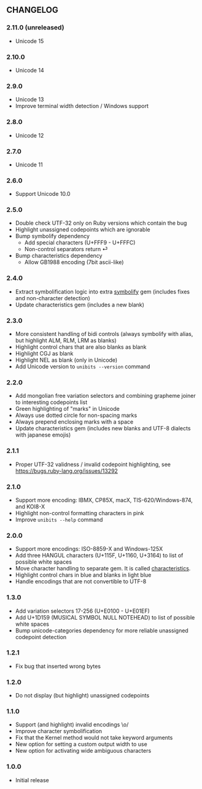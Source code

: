 ## CHANGELOG

### 2.11.0 (unreleased)

* Unicode 15

### 2.10.0

* Unicode 14

### 2.9.0

* Unicode 13
* Improve terminal width detection / Windows support

### 2.8.0

* Unicode 12

### 2.7.0

* Unicode 11

### 2.6.0

* Support Unicode 10.0

### 2.5.0

* Double check UTF-32 only on Ruby versions which contain the bug
* Highlight unassigned codepoints which are ignorable
* Bump symbolify dependency
  * Add special characters (U+FFF9 - U+FFFC)
  * Non-control separators return ⏎
* Bump characteristics dependency
  * Allow GB1988 encoding (7bit ascii-like)

### 2.4.0

* Extract symbolification logic into extra [symbolify](https://github.com/janlelis/symbolify) gem (includes fixes and non-character detection)
* Update characteristics gem (includes a new blank)

### 2.3.0

* More consistent handling of bidi controls (always symbolify with alias, but highlight ALM, RLM, LRM as blanks)
* Highlight control chars that are also blanks as blank
* Highlight CGJ as blank
* Highlight NEL as blank (only in Unicode)
* Add Unicode version to `unibits --version` command

### 2.2.0

* Add mongolian free variation selectors and combining grapheme joiner to interesting codepoints list
* Green highlighting of "marks" in Unicode
* Always use dotted circle for non-spacing marks
* Always prepend enclosing marks with a space
* Update characteristics gem (includes new blanks and UTF-8 dialects with japanese emojis)

### 2.1.1

* Proper UTF-32 validness / invalid codepoint highlighting, see https://bugs.ruby-lang.org/issues/13292

### 2.1.0

* Support more encoding: IBMX, CP85X, macX, TIS-620/Windows-874, and KOI8-X
* Highlight non-control formatting characters in pink
* Improve `unibits --help` command

### 2.0.0

* Support more encodings: ISO-8859-X and Windows-125X
* Add three HANGUL characters (U+115F, U+1160, U+3164) to list of possible white spaces
* Move character handling to separate gem. It is called [characteristics](https://github.com/janlelis/characteristics).
* Highlight control chars in blue and blanks in light blue
* Handle encodings that are not convertible to UTF-8

### 1.3.0

* Add variation selectors 17-256 (U+E0100 - U+E01EF)
* Add U+1D159 (MUSICAL SYMBOL NULL NOTEHEAD) to list of possible white spaces
* Bump unicode-categories dependency for more reliable unassigned codepoint detection

### 1.2.1

* Fix bug that inserted wrong bytes

### 1.2.0

* Do not display (but highlight) unassigned codepoints

### 1.1.0

* Support (and highlight) invalid encodings \o/
* Improve character symbolification
* Fix that the Kernel method would not take keyword arguments
* New option for setting a custom output width to use
* New option for activating wide ambiguous characters

### 1.0.0

* Initial release

